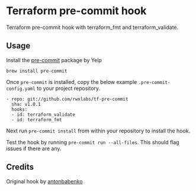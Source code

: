 # Terraform pre-commit hook

 Terraform pre-commit hook with terraform_fmt and terraform_validate.

## Usage

Install the [pre-commit](http://pre-commit.com) package by Yelp

```
brew install pre-commit
```

Once `pre-commit` is installed, copy the below example `.pre-commit-config.yaml` to your project repository.

```
- repo: git://github.com/rwxlabs/tf-pre-commit
  sha: v1.0.1
  hooks:
  - id: terraform_validate
  - id: terraform_fmt
```

Next run `pre-commit install` from within your repository to install the hook.

Test the hook by running `pre-commit run --all-files`. This should flag issues if there are any.

## Credits

Original hook by [antonbabenko](https://github.com/antonbabenko/pre-commit-terraform)
